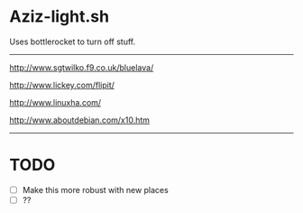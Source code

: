 Aziz-light.sh
=============

Uses bottlerocket to turn off stuff.

---
http://www.sgtwilko.f9.co.uk/bluelava/

http://www.lickey.com/flipit/

http://www.linuxha.com/

http://www.aboutdebian.com/x10.htm

---


TODO
====
- [ ] Make this more robust with new places
- [ ] ??
